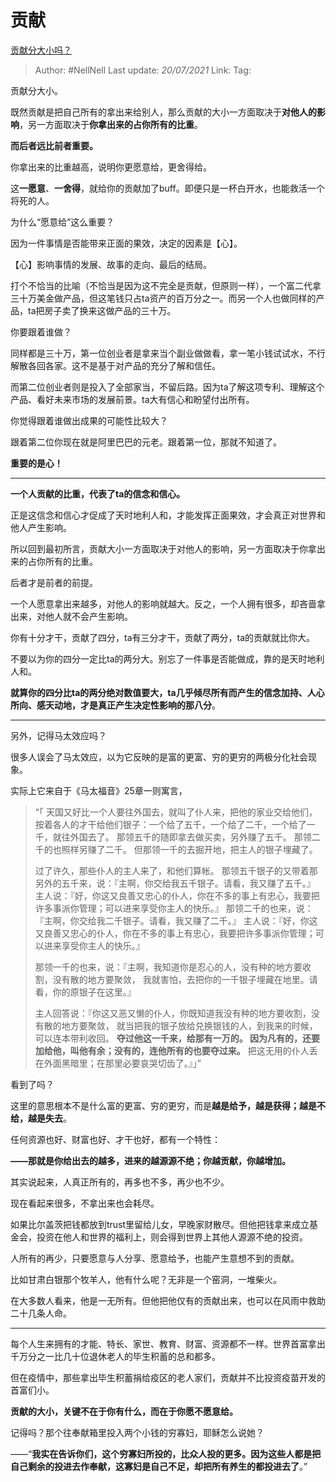# 贡献
[贡献分大小吗？](https://www.zhihu.com/question/457237032/answer/1907884057)

> Author: #NellNell 
> Last update: *20/07/2021* 
> Link:
> Tag: 

贡献分大小。

既然贡献是把自己所有的拿出来给别人，那么贡献的大小一方面取决于**对他人的影响**，另一方面取决于**你拿出来的占你所有的比重**。

**而后者远比前者重要。**

你拿出来的比重越高，说明你更愿意给，更舍得给。

这**一愿意**、**一舍得**，就给你的贡献加了buff。即便只是一杯白开水，也能救活一个将死的人。

为什么“愿意给”这么重要？

因为一件事情是否能带来正面的果效，决定的因素是【心】。

【心】影响事情的发展、故事的走向、最后的结局。

打个不恰当的比喻（不恰当是因为这不完全是贡献，但原则一样），一个富二代拿三十万美金做产品，但这笔钱只占ta资产的百万分之一。而另一个人也做同样的产品，ta把房子卖了换来这做产品的三十万。

你要跟着谁做？

同样都是三十万，第一位创业者是拿来当个副业做做看，拿一笔小钱试试水，不行解散各回各家。这不是基于对产品的充分了解和信任。

而第二位创业者则是投入了全部家当，不留后路。因为ta了解这项专利、理解这个产品、看好未来市场的发展前景。ta大有信心和盼望付出所有。

你觉得跟着谁做出成果的可能性比较大？

跟着第二位你现在就是阿里巴巴的元老。跟着第一位，那就不知道了。

**重要的是心！**

---

**一个人贡献的比重，代表了ta的信念和信心。**

正是这信念和信心才促成了天时地利人和，才能发挥正面果效，才会真正对世界和他人产生影响。

所以回到最初所言，贡献大小一方面取决于对他人的影响，另一方面取决于你拿出来的占你所有的比重。

后者才是前者的前提。

一个人愿意拿出来越多，对他人的影响就越大。反之，一个人拥有很多，却吝啬拿出来，对他人就不会产生影响。

你有十分才干，贡献了四分，ta有三分才干，贡献了两分，ta的贡献就比你大。

不要以为你的四分一定比ta的两分大。别忘了一件事是否能做成，靠的是天时地利人和。

**就算你的四分比ta的两分绝对数值要大，ta几乎倾尽所有而产生的信念加持、人心所向、感天动地，才是真正产生决定性影响的那八分**。

---

另外，记得马太效应吗？

很多人误会了马太效应，以为它反映的是富的更富、穷的更穷的两极分化社会现象。

实际上它来自于《马太福音》25章一则寓言，

> “「 天国又好比一个人要往外国去，就叫了仆人来，把他的家业交给他们， 按着各人的才干给他们银子：一个给了五千，一个给了二千，一个给了一千，就往外国去了。 那领五千的随即拿去做买卖，另外赚了五千。 那领二千的也照样另赚了二千。 但那领一千的去掘开地，把主人的银子埋藏了。  
>   
> 过了许久，那些仆人的主人来了，和他们算帐。 那领五千银子的又带着那另外的五千来，说：『主啊，你交给我五千银子。请看，我又赚了五千。』 主人说：『好，你这又良善又忠心的仆人，你在不多的事上有忠心，我要把许多事派你管理；可以进来享受你主人的快乐。』 那领二千的也来，说：『主啊，你交给我二千银子。请看，我又赚了二千。』 主人说：『好，你这又良善又忠心的仆人，你在不多的事上有忠心，我要把许多事派你管理；可以进来享受你主人的快乐。』  
>   
> 那领一千的也来，说：『主啊，我知道你是忍心的人，没有种的地方要收割，没有散的地方要聚敛， 我就害怕，去把你的一千银子埋藏在地里。请看，你的原银子在这里。』  
>   
> 主人回答说：『你这又恶又懒的仆人，你既知道我没有种的地方要收割，没有散的地方要聚敛， 就当把我的银子放给兑换银钱的人，到我来的时候，可以连本带利收回。 **夺过他这一千来，给那有一万的。 因为凡有的，还要加给他，叫他有余；没有的，连他所有的也要夺过来。** 把这无用的仆人丢在外面黑暗里；在那里必要哀哭切齿了。』」”

看到了吗？

这里的意思根本不是什么富的更富、穷的更穷，而是**越是给予，越是获得；越是不给，越是失去**。

任何资源也好、财富也好、才干也好，都有一个特性：

**——那就是你给出去的越多，进来的越源源不绝；你越贡献，你越增加。**

其实说起来，人真正所有的，再多也不多，再少也不少。

现在看起来很多，不拿出来也会耗尽。

如果比尔盖茨把钱都放到trust里留给儿女，早晚家财散尽。但他把钱拿来成立基金会，投资在他人和世界的福利上，则会得到世界上其他人源源不绝的投资。

人所有的再少，只要愿意与人分享、愿意给予，也能产生意想不到的贡献。

比如甘肃白银那个牧羊人，他有什么呢？无非是一个窑洞，一堆柴火。

在大多数人看来，他是一无所有。但他把他仅有的贡献出来，也可以在风雨中救助二十几条人命。

---

每个人生来拥有的才能、特长、家世、教育、财富、资源都不一样。世界首富拿出千万分之一比几十位退休老人的毕生积蓄的总和都多。

但在疫情中，那些拿出毕生积蓄捐给疫区的老人家们，贡献并不比投资疫苗开发的首富们小。

**贡献的大小，关键不在于你有什么，而在于你愿不愿意给。**

记得吗？那个往奉献箱里投入两个小钱的穷寡妇，耶稣怎么说她？

——“**我实在告诉你们，这个穷寡妇所投的，比众人投的更多。因为这些人都是把自己剩余的投进去作奉献，这寡妇是自己不足，却把所有养生的都投进去了**。”